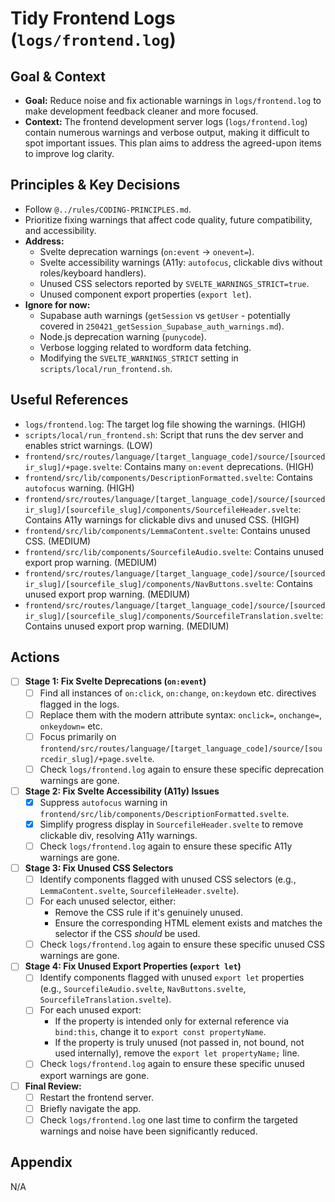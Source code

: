 # Tidy Frontend Logs (`logs/frontend.log`)

## Goal & Context

- **Goal:** Reduce noise and fix actionable warnings in `logs/frontend.log` to make development feedback cleaner and more focused.
- **Context:** The frontend development server logs (`logs/frontend.log`) contain numerous warnings and verbose output, making it difficult to spot important issues. This plan aims to address the agreed-upon items to improve log clarity.

## Principles & Key Decisions

- Follow `@../rules/CODING-PRINCIPLES.md`.
- Prioritize fixing warnings that affect code quality, future compatibility, and accessibility.
- **Address:**
    - Svelte deprecation warnings (`on:event` -> `onevent=`).
    - Svelte accessibility warnings (A11y: `autofocus`, clickable divs without roles/keyboard handlers).
    - Unused CSS selectors reported by `SVELTE_WARNINGS_STRICT=true`.
    - Unused component export properties (`export let`).
- **Ignore for now:**
    - Supabase auth warnings (`getSession` vs `getUser` - potentially covered in `250421_getSession_Supabase_auth_warnings.md`).
    - Node.js deprecation warning (`punycode`).
    - Verbose logging related to wordform data fetching.
    - Modifying the `SVELTE_WARNINGS_STRICT` setting in `scripts/local/run_frontend.sh`.

## Useful References

- `logs/frontend.log`: The target log file showing the warnings. (HIGH)
- `scripts/local/run_frontend.sh`: Script that runs the dev server and enables strict warnings. (LOW)
- `frontend/src/routes/language/[target_language_code]/source/[sourcedir_slug]/+page.svelte`: Contains many `on:event` deprecations. (HIGH)
- `frontend/src/lib/components/DescriptionFormatted.svelte`: Contains `autofocus` warning. (HIGH)
- `frontend/src/routes/language/[target_language_code]/source/[sourcedir_slug]/[sourcefile_slug]/components/SourcefileHeader.svelte`: Contains A11y warnings for clickable divs and unused CSS. (HIGH)
- `frontend/src/lib/components/LemmaContent.svelte`: Contains unused CSS. (MEDIUM)
- `frontend/src/lib/components/SourcefileAudio.svelte`: Contains unused export prop warning. (MEDIUM)
- `frontend/src/routes/language/[target_language_code]/source/[sourcedir_slug]/[sourcefile_slug]/components/NavButtons.svelte`: Contains unused export prop warning. (MEDIUM)
- `frontend/src/routes/language/[target_language_code]/source/[sourcedir_slug]/[sourcefile_slug]/components/SourcefileTranslation.svelte`: Contains unused export prop warning. (MEDIUM)

## Actions

- [ ] **Stage 1: Fix Svelte Deprecations (`on:event`)**
    - [ ] Find all instances of `on:click`, `on:change`, `on:keydown` etc. directives flagged in the logs.
    - [ ] Replace them with the modern attribute syntax: `onclick=`, `onchange=`, `onkeydown=` etc.
    - [ ] Focus primarily on `frontend/src/routes/language/[target_language_code]/source/[sourcedir_slug]/+page.svelte`.
    - [ ] Check `logs/frontend.log` again to ensure these specific deprecation warnings are gone.

- [ ] **Stage 2: Fix Svelte Accessibility (A11y) Issues**
    - [x] Suppress `autofocus` warning in `frontend/src/lib/components/DescriptionFormatted.svelte`.
    - [x] Simplify progress display in `SourcefileHeader.svelte` to remove clickable div, resolving A11y warnings.
    - [ ] Check `logs/frontend.log` again to ensure these specific A11y warnings are gone.

- [ ] **Stage 3: Fix Unused CSS Selectors**
    - [ ] Identify components flagged with unused CSS selectors (e.g., `LemmaContent.svelte`, `SourcefileHeader.svelte`).
    - [ ] For each unused selector, either:
        - Remove the CSS rule if it's genuinely unused.
        - Ensure the corresponding HTML element exists and matches the selector if the CSS *should* be used.
    - [ ] Check `logs/frontend.log` again to ensure these specific unused CSS warnings are gone.

- [ ] **Stage 4: Fix Unused Export Properties (`export let`)**
    - [ ] Identify components flagged with unused `export let` properties (e.g., `SourcefileAudio.svelte`, `NavButtons.svelte`, `SourcefileTranslation.svelte`).
    - [ ] For each unused export:
        - If the property is intended only for external reference via `bind:this`, change it to `export const propertyName`.
        - If the property is truly unused (not passed in, not bound, not used internally), remove the `export let propertyName;` line.
    - [ ] Check `logs/frontend.log` again to ensure these specific unused export warnings are gone.

- [ ] **Final Review:**
    - [ ] Restart the frontend server.
    - [ ] Briefly navigate the app.
    - [ ] Check `logs/frontend.log` one last time to confirm the targeted warnings and noise have been significantly reduced.

## Appendix

N/A

